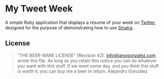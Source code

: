 My Tweet Week
=============
A simple Ruby application that displays a resume of your week on [Twitter](http://www.twitter.com), designed for the purpose of demonstrating how to use [Sinatra](http://www.sinatrarb.com).

License
-------
> "THE BEER-WARE LICENSE" (Revision 42):
> <info@janogonzalez.com> wrote this file. As long as you retain this notice you
> can do whatever you want with this stuff. If we meet some day, and you think
> this stuff is worth it, you can buy me a beer in return.
> Alejandro González